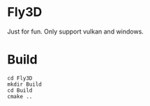 # Fly3D

Just for fun. Only support vulkan and windows.

# Build

```
cd Fly3D
mkdir Build
cd Build
cmake ..
```